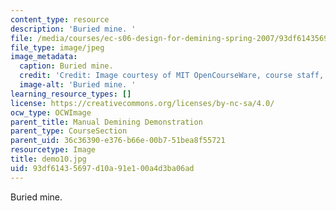 ```yaml
---
content_type: resource
description: 'Buried mine. '
file: /media/courses/ec-s06-design-for-demining-spring-2007/93df61435697d10a91e100a4d3ba06ad_demo10.jpg
file_type: image/jpeg
image_metadata:
  caption: Buried mine.
  credit: 'Credit: Image courtesy of MIT OpenCourseWare, course staff, and students.'
  image-alt: 'Buried mine. '
learning_resource_types: []
license: https://creativecommons.org/licenses/by-nc-sa/4.0/
ocw_type: OCWImage
parent_title: Manual Demining Demonstration
parent_type: CourseSection
parent_uid: 36c36390-e376-b66e-00b7-51bea8f55721
resourcetype: Image
title: demo10.jpg
uid: 93df6143-5697-d10a-91e1-00a4d3ba06ad
---
```

Buried mine. 